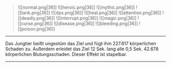 > ![[normal.png|36]] ![[heroic.png|36]] ![[mythic.png|36]]
> ![[tank.png|36]] ![[dps.png|36]] ![[heal.png|36]]
> ![[attention.png|36]] ![[deadly.png|36]] ![[interrupt.png|36]]
> ![[magic.png|36]] ![[curse.png|36]] ![[disease.png|36]] ![[bleeding.png|36]] ![[poison.png|36]] 

***
Das Jungtier beißt ungestüm das Ziel und fügt ihm 227.617 körperlichen Schaden zu. Außerdem erleidet das Ziel 12 Sek. lang alle 0,5 Sek. 42.678 körperlichen Blutungsschaden. Dieser Effekt ist stapelbar.


***